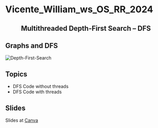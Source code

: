 # Vicente_William_ws_OS_RR_2024
## <p align="center"> Multithreaded Depth-First Search – DFS </p>

## Graphs and DFS
![Depth-First-Search](https://github.com/VicenteSam/Vicente_William_ws_OS_RR_2024/assets/141889498/60fd50d4-a954-4eff-ba56-f5f011b50e58)

## Topics
+ DFS Code without threads
+ DFS Code with threads

## Slides
Slides at [Canva](https://www.canva.com/design/DAGCbyRwCXE/pQlTWQG53VEDiOLKwLQaug/edit?utm_content=DAGCbyRwCXE&utm_campaign=designshare&utm_medium=link2&utm_source=sharebutton)
